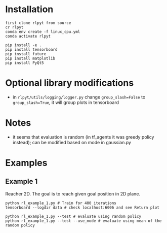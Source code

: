 # Installation

```
first clone rlpyt from source
cr rlpyt
conda env create -f linux_cpu.yml
conda activate rlpyt

pip install -e .
pip install tensorboard
pip install future
pip install matplotlib
pip install PyQt5
```

# Optional library modifications

- in `rlpyt/utils/logging/logger.py` change `group_slash=False` to `group_slash=True`, it will group plots in tensorboard

# Notes

- it seems that evaluation is random (in tf_agents it was greedy policy instead); can be modified based on mode in gaussian.py

# Examples
## Example 1
Reacher 2D. The goal is to reach given goal position in 2D plane.

```
python rl_example_1.py # Train for 400 iterations 
tensorboard --logdir data # check localhost:6006 and see Return plot

python rl_example_1.py --test # evaluate using random policy
python rl_example_1.py --test --use_mode # evaluate using mean of the random policy
```
